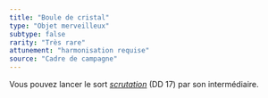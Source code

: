 ```yaml
---
title: "Boule de cristal"
type: "Objet merveilleux"
subtype: false
rarity: "Très rare"
attunement: "harmonisation requise"
source: "Cadre de campagne"
---
```

Vous pouvez lancer le sort [_scrutation_](/grimoire/scrutation/) (DD 17) par son intermédiaire.
